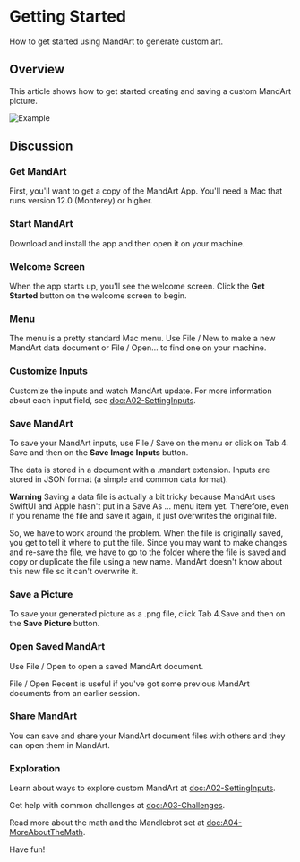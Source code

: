 # Getting Started

How to get started using MandArt to generate custom art.


## Overview

This article shows how to get started creating and saving a custom MandArt picture.

![Example](mandart_a01.png)


## Discussion

### Get MandArt

First, you'll want to get a copy of the MandArt App. 
You'll need a Mac that runs version 12.0 (Monterey) or higher.

### Start MandArt

Download and install the app and then open it on your machine.

### Welcome Screen

When the app starts up, you'll see the welcome screen. 
Click the **Get Started** button on the welcome screen to begin.

### Menu

The menu is a pretty standard Mac menu. 
Use File / New to make a new MandArt data document or File / Open... to find one on your machine. 

### Customize Inputs

Customize the inputs and watch MandArt update. 
For more information about each input field, see <doc:A02-SettingInputs>.

### Save MandArt

To save your MandArt inputs, 
use File / Save on the menu or click on Tab 4. Save and then on the **Save Image Inputs** button.

The data is stored in a document with a .mandart extension.
Inputs are stored in JSON format (a simple and common data format). 

**Warning**
Saving a data file is actually a bit tricky because MandArt uses SwiftUI and Apple hasn't put in a Save As ... menu item yet. Therefore, even if you rename the file and save it again, it just overwrites the original file.

So, we have to work around the problem. When the file is originally saved, you get to tell it where to put the file. Since you may want to make changes and re-save the file, we have to go to the folder where the file is saved and copy or duplicate the file using a new name. MandArt doesn't know about this new file so it can't overwrite it.

### Save a Picture

To save your generated picture as a .png file, click Tab 4.Save and then on the **Save Picture** button.

### Open Saved MandArt

Use File / Open to open a saved MandArt document. 

File / Open Recent is useful if you've got some previous MandArt documents from an earlier session.

### Share MandArt

You can save and share your MandArt document files with others and they can open them in MandArt.

### Exploration

Learn about ways to explore custom MandArt at <doc:A02-SettingInputs>.

Get help with common challenges at <doc:A03-Challenges>.

Read more about the math and the Mandlebrot set at <doc:A04-MoreAboutTheMath>.

Have fun! 
